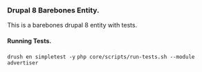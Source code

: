 ### Drupal 8 Barebones Entity.

This is a barebones drupal 8 entity with tests.

#### Running Tests. 

`drush en simpletest -y`
`php core/scripts/run-tests.sh --module advertiser`
